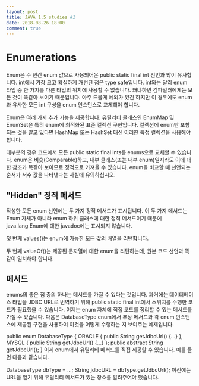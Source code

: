 ```yaml
---
layout: post
title: JAVA 1.5 studies #1
date: 2018-08-26 18:00
comment: true
---
```


# Enumerations

Enum은 수 년간 enum 값으로 사용되어온 public static final int 선언과 많이 유사합니다. int에서 가장 크고 확실하게 개선된 점은 type safe입니다. int와는 달리 enum 타입 중 한 가지를 다른 타입의 위치에 사용할 수 없습니다. 왜냐하면 컴파일러에게는 모든 것이 똑같아 보이기 때문입니다. 아주 드물게 예외가 있긴 하지만 이 경우에도 enum과 유사한 모든 int 구성을 enum 인스턴스로 교체해야 합니다.

Enum은 여러 가지 추가 기능을 제공합니다. 유틸리티 클래스인 EnumMap 및 EnumSet은 특히 enum에 최적화된 표준 컬렉션 구현입니다. 컬렉션에 enum만 포함되는 것을 알고 있다면 HashMap 또는 HashSet 대신 이러한 특정 컬렉션을 사용해야 합니다.

대부분의 경우 코드에서 모든 public static final ints를 enums으로 교체할 수 있습니다. enum은 비슷(Comparable)하고, 내부 클래스(또는 내부 enum)일지라도 이에 대한 참조가 똑같아 보이므로 정적으로 가져올 수 있습니다. enum을 비교할 때 선언되는 순서가 서수 값을 나타낸다는 사실에 유의하십시오.

## "Hidden" 정적 메서드

작성한 모든 enum 선언에는 두 가지 정적 메서드가 표시됩니다. 이 두 가지 메서드는 Enum 자체가 아니라 enum 하위 클래스에 대한 정적 메서드이기 때문에 java.lang.Enum에 대한 javadoc에는 표시되지 않습니다.

첫 번째 values()는 enum에 가능한 모든 값의 배열을 리턴합니다.

두 번째 valueOf()는 제공된 문자열에 대한 enum을 리턴하는데, 원본 코드 선언과 똑같이 일치해야 합니다.

## 메서드
enums의 좋은 점 중의 하나는 메서드를 가질 수 있다는 것입니다. 과거에는 데이터베이스 타입을 JDBC URL로 번역하기 위해 public static final int에서 스위치를 수행한 코드가 필요했을 수 있습니다. 이제는 enum 자체에 직접 코드를 정리할 수 있는 메서드를 가질 수 있습니다. 다음은 DatabaseType enum에서 추상 메서드와 각 enum 인스턴스에 제공된 구현을 사용하여 이것을 어떻게 수행하는 지 보여주는 예제입니다.

public enum DatabaseType {
    ORACLE {
        public String getJdbcUrl() {...}
    },
    MYSQL {
        public String getJdbcUrl() {...}
    };
    public abstract String getJdbcUrl();
}
이제 enum에서 유틸리티 메서드를 직접 제공할 수 있습니다. 예를 들면 다음과 같습니다.

DatabaseType dbType = ...;
String jdbcURL = dbType.getJdbcUrl();
이전에는 URL을 얻기 위해 유틸리티 메서드가 있는 장소를 알려주어야 했습니다.


